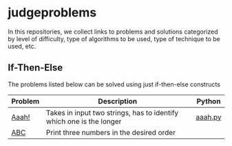 # judgeproblems


In this repositories, we collect links to problems and solutions categorized by level of difficulty, type of algorithms to be used, type of technique to be used, etc.


## If-Then-Else

The problems listed below can be solved using just if-then-else constructs

| Problem | Description | Python |
| --- | --- | --- |
| [Aaah!](https://open.kattis.com/problems/aaah) | Takes in input two strings, has to identify which one is the longer | [aaah.py](https://github.com/montreso/judgeproblems/blob/master/solutions/if-then-else/aaah.py)
| [ABC](https://open.kattis.com/problems/abc) | Print three numbers in the desired order | 
  